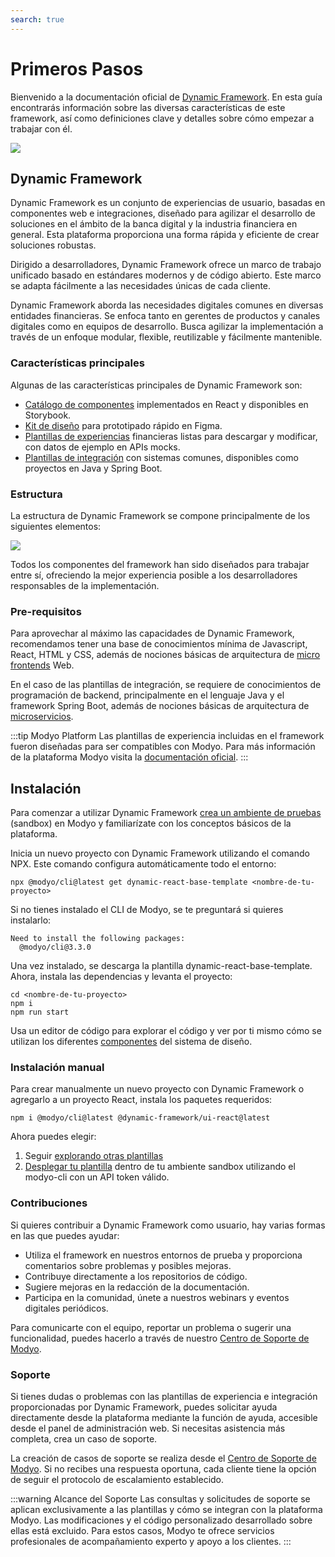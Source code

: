 ```yaml
---
search: true
---
```


# Primeros Pasos

Bienvenido a la documentación oficial de [Dynamic Framework](https://dynamicframework.dev). En esta guía encontrarás información sobre las diversas características de este framework, así como definiciones clave y detalles sobre cómo empezar a trabajar con él.

<img src="/assets/img/dynamic/dynamic-logo.png"/>

## Dynamic Framework

Dynamic Framework es un conjunto de experiencias de usuario, basadas en componentes web e integraciones, diseñado para agilizar el desarrollo de soluciones en el ámbito de la banca digital y la industria financiera en general. Esta plataforma proporciona una forma rápida y eficiente de crear soluciones robustas.

Dirigido a desarrolladores, Dynamic Framework ofrece un marco de trabajo unificado basado en estándares modernos y de código abierto. Este marco se adapta fácilmente a las necesidades únicas de cada cliente.

Dynamic Framework aborda las necesidades digitales comunes en diversas entidades financieras. Se enfoca tanto en gerentes de productos y canales digitales como en equipos de desarrollo. Busca agilizar la implementación a través de un enfoque modular, flexible, reutilizable y fácilmente mantenible.

###  Características principales
Algunas de las características principales de Dynamic Framework son:
- [Catálogo de componentes](/es/dynamic/ui/components) implementados en React y disponibles en Storybook.
- [Kit de diseño](/es/dynamic/ui) para prototipado rápido en Figma.
- [Plantillas de experiencias](/es/dynamic/experiences) financieras listas para descargar y modificar, con datos de ejemplo en APIs mocks.
- [Plantillas de integración](/es/dynamic/integrations) con sistemas comunes, disponibles como proyectos en Java y Spring Boot.


### Estructura
La estructura de Dynamic Framework se compone principalmente de los siguientes elementos:

<img src="/assets/img/dynamic/dynamic_components.png" style="max-width: 700px;"/>

Todos los componentes del framework han sido diseñados para trabajar entre sí, ofreciendo la mejor experiencia posible a los desarrolladores responsables de la implementación.


### Pre-requisitos
Para aprovechar al máximo las capacidades de Dynamic Framework, recomendamos tener una base de conocimientos mínima de Javascript, React, HTML y CSS, además de nociones básicas de arquitectura de [micro frontends](/es/architecture/patterns/micro-frontend) Web.

En el caso de las plantillas de integración, se requiere de conocimientos de programación de backend, principalmente en el lenguaje Java y el framework Spring Boot, además de nociones básicas de arquitectura de [microservicios](/es/architecture/patterns/microservice).

:::tip Modyo Platform
Las plantillas de experiencia incluidas en el framework fueron diseñadas para ser compatibles con Modyo. Para más información de la plataforma Modyo visita la [documentación oficial](/es/platform).
:::


## Instalación
Para comenzar a utilizar Dynamic Framework [crea un ambiente de pruebas](https://www.modyo.com/get-started) (sandbox) en Modyo y familiarízate con los conceptos básicos de la plataforma.

Inicia un nuevo proyecto con Dynamic Framework utilizando el comando NPX. Este comando configura automáticamente todo el entorno:

``` shell
npx @modyo/cli@latest get dynamic-react-base-template <nombre-de-tu-proyecto>
```
Si no tienes instalado el CLI de Modyo, se te preguntará si quieres instalarlo:
```shell
Need to install the following packages:
  @modyo/cli@3.3.0
```
Una vez instalado, se descarga la plantilla dynamic-react-base-template. Ahora, instala las dependencias y levanta el proyecto:
```shell
cd <nombre-de-tu-proyecto>
npm i
npm run start
```

Usa un editor de código para explorar el código y ver por ti mismo cómo se utilizan los diferentes [componentes](/es/dynamic/ui/components) del sistema de diseño.

### Instalación manual
Para crear manualmente un nuevo proyecto con Dynamic Framework o agregarlo a un proyecto React, instala los paquetes requeridos:
```shell
npm i @modyo/cli@latest @dynamic-framework/ui-react@latest
```

Ahora puedes elegir:
1. Seguir [explorando otras plantillas](/es/dynamic/experiences/retail/dashboard.html)
2. [Desplegar tu plantilla](/es/platform/channels/cli.html#modyo-cli-push-name) dentro de tu ambiente sandbox utilizando el modyo-cli con un API token válido.


### Contribuciones

Si quieres contribuir a Dynamic Framework como usuario, hay varias formas en las que puedes ayudar:
- Utiliza el framework en nuestros entornos de prueba y proporciona comentarios sobre problemas y posibles mejoras.
- Contribuye directamente a los repositorios de código.
- Sugiere mejoras en la redacción de la documentación.
- Participa en la comunidad, únete a nuestros webinars y eventos digitales periódicos.

Para comunicarte con el equipo, reportar un problema o sugerir una funcionalidad, puedes hacerlo a través de nuestro  [Centro de Soporte de Modyo](https://support.modyo.com).


### Soporte

Si tienes dudas o problemas con las plantillas de experiencia e integración proporcionadas por Dynamic Framework, puedes solicitar ayuda directamente desde la plataforma mediante la función de ayuda, accesible desde el panel de administración web. Si necesitas asistencia más completa, crea un caso de soporte.

La creación de casos de soporte se realiza desde el [Centro de Soporte de Modyo](https://support.modyo.com). Si no recibes una respuesta oportuna, cada cliente tiene la opción de seguir el protocolo de escalamiento establecido.

:::warning Alcance del Soporte
Las consultas y solicitudes de soporte se aplican exclusivamente a las plantillas y cómo se integran con la plataforma Modyo. Las modificaciones y el código personalizado desarrollado sobre ellas está excluido. Para estos casos, Modyo te ofrece servicios profesionales de acompañamiento experto y apoyo a los clientes.
:::